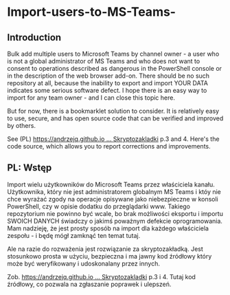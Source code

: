 # Import-users-to-MS-Teams- 

## Introduction
Bulk add multiple users to Microsoft Teams by channel owner - a user who is not a global administrator of MS Teams and who does not want to consent to operations described as dangerous in the PowerShell console or in the description of the web browser add-on.
There should be no such repository at all, because the inability to export and import YOUR DATA indicates some serious software defect. I hope there is an easy way to import for any team owner - and I can close this topic here.

But for now, there is a bookmarklet solution to consider. It is relatively easy to use, secure, and has open source code that can be verified and improved by others.

See (PL) [https://andrzejq.github.io ... Skryptozakladki](https://andrzejq.github.io/Jekyll_app1htmlFile/jekyll/onefileapp/2020/09/18/Skryptozakladki.html) p.3 and 4. Here's the code source, which allows you to report corrections and improvements.

<div lang="pl">

## PL: Wstęp
Import wielu użytkowników do Microsoft Teams przez właściciela kanału. Użytkownika, który nie jest administratorem globalnym MS Teams i któy nie chce wyrażać zgody na operacje opisywane jako niebezpieczne w konsoli PowerShell, czy w opisie dodatku do przeglądarki www. 
Takiego repozytorium nie powinno być wcale, bo brak możliwości eksportu i importu SWOICH DANYCH świadczy o jakimś poważnym defekcie oprogramowania. Mam nadzieję, że jest prosty sposób na import dla każdego właściciela zespołu - i będę mógł zamknąć ten temat tutaj.

Ale na razie do rozważenia jest rozwiązanie za skryptozakładką. Jest stosunkowo prosta w użyciu, bezpieczna i ma jawny kod źródłowy który może być weryfikowany i udoskonalany przez innych.

Zob. [https://andrzejq.github.io ... Skryptozakladki](https://andrzejq.github.io/Jekyll_app1htmlFile/jekyll/onefileapp/2020/09/18/Skryptozakladki.html) p.3 i 4. Tutaj kod źródłowy, co pozwala na zgłaszanie poprawek i ulepszeń.

</div>

<!--
[**\[TeamsMb\]**](javascript:(()=>{const dely=1000;const liSep=/[,;\s]+/;const uTst=/.@.../;const lang=(document.documentElement.lang.startsWith('pl'))?1:0;const msgOpenW='!\n'+['On https://teams.microsoft.com\n'+'open the window: Add members to team...','Na https://teams.microsoft.com\n'+'otwórz okno: Dodawanie członków do zespołu...'][lang];const msgPrpt=['Paste member list here:','Tu wklej listę członków:'][lang];const msgCdnt='!!\n'+['Could not find/add:','Nie można znaleźć/dodać:'][lang]+'\n!!\n';const sInp='div.ts-people-picker input[data-tid="peoplePicker"]';const sDrop='div[data-tid="peoplepicker-dropdown"]';const sAdd='button.ts-btn[data-tid="createTeam-AddMembers"]';const checkElem=(sel,fnTrue,tmOut=2500)=>{return new Promise((rslv,rjct)=>{setTimeout(()=>{rslv($(''));},tmOut);(async()=>{while(!($(sel).length&&fnTrue(sel))){await new Promise(rslv=>requestAnimationFrame(rslv));};rslv($(sel));})();});};if(!((window.jQuery)&&$(sInp).length)){alert(msgOpenW);return;};try{(async()=>{const users=prompt(msgPrpt).split(liSep);for(const user of users){if(uTst.test(user)){console.log('====='+user);await checkElem(sAdd,(sel)=>$(sel).prop('disabled'));let $inp=$(sInp);$inp.focus().val(user);$inp.change();let selDrop=await checkElem(sDrop,(sel)=>$(sel).text().trim(),7000);if(!selDrop.length)alert(msgCdnt+user);else{$(sInp).trigger({type:'keydown',which:9,keyCode:9});let selAdd=await checkElem(sAdd,(sel)=>!$(sel).prop('disabled'));if(!selAdd.length)alert(msgCdnt+user);else{selAdd.click();$(sInp).focus();await new Promise(rslv=>setTimeout(rslv,dely));await checkElem(sAdd,(sel)=>$(sel).prop('disabled'));}}}}})();}catch(err){alert(err);}})();)
-->
